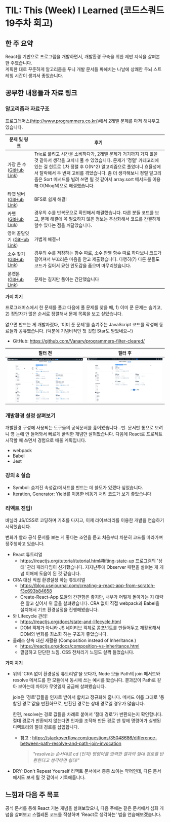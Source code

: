 # TIL: This (Week) I Learned (코드스쿼드 19주차 회고)

## 한 주 요약

React를 기반으로 프로그램을 개발하면서, 개발환경 구축을 위한 제반 지식을 살펴본 한 주였습니다.  
계획한 대로 꾸준하게 알고리즘을 푸니 개발 문서들 파헤치는 나날에 상쾌한 두뇌 스트레칭 시간이 생겨서 좋았습니다.

## 공부한 내용들과 자료 링크

### 알고리즘과 자료구조

프로그래머스(<http://www.programmers.co.kr/>)에서 2레벨 문제를 마저 해치우고 있습니다.

| 문제 및 링크                                                                                                                       | 후기                                                                                                                                                                                                                                                                                                                                                                   |
| ---------------------------------------------------------------------------------------------------------------------------------- | ---------------------------------------------------------------------------------------------------------------------------------------------------------------------------------------------------------------------------------------------------------------------------------------------------------------------------------------------------------------------- |
| 가장 큰 수 ([GitHub Link](https://github.com/Vanary/Algorithm_and_practices/blob/master/Programmers/%5BL2%5D_가장_큰_수.js))       | Trie로 풀려고 시간을 소비하다가, 2레벨 문제가 거기까지 가지 않을 것 같아서 생각을 고치니 풀 수 있었습니다. 문제가 '정렬' 카테고리에 있는 걸 힌트로 1차 정렬 후 O(N^2) 알고리즘으로 풀었더니 효율성에서 탈락해서 두 번째 고비를 겪었습니다. 좀 더 생각해보니 정렬 알고리즘은 Sort 메서드를 빌려 쓰면 될 것 같아서 array.sort 메서드를 이용해 O(NlogN)으로 해결했습니다. |
| 타겟 넘버 ([GitHub Link](https://github.com/Vanary/Algorithm_and_practices/blob/master/Programmers/%5BL2%5D_타겟_넘버.js))         | BFS로 쉽게 해결!                                                                                                                                                                                                                                                                                                                                                       |
| 카펫 ([GitHub Link](https://github.com/Vanary/Algorithm_and_practices/blob/master/Programmers/%5BL2%5D_카펫.js))                   | 경우의 수를 반복문으로 확인해서 해결했습니다. 다른 분들 코드를 보고, 문제 해결에 꼭 필요하지 않은 정보는 추상화해서 코드를 간결하게 할수 있다는 점을 깨달았습니다.                                                                                                                                                                                                     |
| 영어 끝말잇기 ([GitHub Link](https://github.com/Vanary/Algorithm_and_practices/blob/master/Programmers/%5BL2%5D_영어_끝말잇기.js)) | 가볍게 해결~!                                                                                                                                                                                                                                                                                                                                                          |
| 소수 찾기 ([GitHub Link](https://github.com/Vanary/Algorithm_and_practices/blob/master/Programmers/%5BL2%5D_소수_찾기.js))         | 경우의 수를 저장하는 함수 따로, 소수 판별 함수 따로 하다보니 코드가 길어져서 부끄러운 마음을 안고 제출했습니다. 다행히(?) 다른 분들도 코드가 길어서 묘한 안도감을 품으며 마무리했습니다.                                                                                                                                                                               |
| 폰켓몬 ([GitHub Link](https://github.com/Vanary/Algorithm_and_practices/blob/master/Programmers/%5BL2%5D_폰켓몬.js))               | 문제는 길지만 풀이는 간단했습니다                                                                                                                                                                                                                                                                                                                                      |

**가지 치기**

프로그래머스에서 한 문제를 풀고 다음에 풀 문제를 찾을 때, 1) 이미 푼 문제는 숨기고, 2) 정답자가 많은 순서로 정렬해서 문제 목록을 보고 싶었습니다.

없으면 만드는 게 개발자렸다, '이미 푼 문제'를 숨겨주는 JavaScript 코드를 작성해 동료들과 공유했습니다.
(덕분에 기념비적인 첫 깃헙 Star도 받았네요~!)

- GitHub: <https://github.com/Vanary/programmers-filter-cleared/>

| 필터 전                                                                     | 필터 후                                                                  |
| --------------------------------------------------------------------------- | ------------------------------------------------------------------------ |
| ![추려내기 전 문제 목록](../../Images/Devlog/190125_Programmers_before.png) | ![추려낸 후 문제 목록](../../Images/Devlog/190125_Programmers_after.png) |

### 개발환경 설정 살펴보기

개발환경 구성에 사용되는 도구들의 공식문서를 훑어봤습니다...만. 문서만 통으로 보려니 영 눈에 안 들어와서 빠르게 굵직한 개념만 살펴봤습니다. 다음에 React로 프로젝트 시작할 때 쓰면서 경험으로 배울 계획입니다.

- webpack
- Babel
- Jest

### 강의 & 실습

- Symbol: 숨겨진 속성값/메서드를 만드는 데 쓸모가 있겠다 싶었습니다.
- Iteration, Generator: Yield를 이용한 비동기 처리 코드가 보기 좋았습니다

### 리액트 진입!

바닐라 JS/CSS로 코딩하며 기초를 다지고, 이제 라이브러리를 이용한 개발을 연습하기 시작했습니다.

변화가 빨라 공식 문서를 보는 게 좋다는 조언을 듣고 처음부터 차분히 코드를 따라가며 정주행하고 있습니다.

- React 튜토리얼
  - https://reactjs.org/tutorial/tutorial.html#lifting-state-up
    프로그램의 '상태' 관리 패러다임이 신기했습니다. 지지난주에 Observer 패턴을 살펴본 게 개념 이해에 도움이 된 것 같습니다.
- CRA 대신 직접 환경설정 하는 튜토리얼
  - https://blog.usejournal.com/creating-a-react-app-from-scratch-f3c693b84658
  - Create-React-App 모듈의 간편함은 좋지만, 내부가 어떻게 돌아가는 지 대략은 알고 싶어서 위 글을 살펴봤습니다. CRA 없이 직접 webpack과 Babel을 설치해서 기초 환경설정을 진행해봤습니다.
- 와 Lifecycle 관리!
  - https://reactjs.org/docs/state-and-lifecycle.html
  - DOM 객체가 아니라 JS 네이티브 객체로 콤포넌트를 만들어두고 재활용해서 DOM의 변화를 최소화 하는 구조가 좋았습니다.
- 클래스 상속 대신 재활용 (Composition instead of Inheritance.)
  - https://reactjs.org/docs/composition-vs-inheritance.html
  - 깔끔하고 단단한 느낌. CSS 전처리기 느낌도 살짝 들었습니다.

**가지 치기**

- 위의 'CRA 없이 환경설정 튜토리얼'을 보다가, Node 모듈 Path의 join 메서드와 resolve 메서드를 한 모듈에서 동시에 쓰는 예시를 봤습니다. 결과값이 Path로 같아 보이는데 차이가 무엇일지 궁금해 살펴봤습니다.

  join은 '경로'값들을 인자로 받아서 합치고 정규화해 줍니다. 메서드 이름 그대로 '통합된 경로'값을 반환하므로, 반환된 경로는 상대 경로일 경우가 많습니다.

  한편, resolve는 경로 값들을 차례로 붙여서 '절대 경로'가 반환되는지 확인합니다.  
  절대 경로가 반환되지 않는다면 인자를 조작해 만든 경로 맨 앞에 명령어가 실행된 디렉토리의 절대 경로를 삽입합니다.

  - 참고 : https://stackoverflow.com/questions/35048686/difference-between-path-resolve-and-path-join-invocation
    > _"resolve는 순서대로 cd (인자) 명령어를 입력한 결과의 절대 경로를 반환한다고 생각하면 쉽다!"_

- DRY: Don't Repeat Yourself 리액트 문서에서 종종 쓰이는 약어인데, 다른 문서에서도 보게 될 것 같아서 기록해둡니다.

## 느낌과 다음 주 목표

공식 문서를 통해 React 기본 개념을 살펴보았으니, 다음 주에는 같은 문서에서 심화 개념을 살펴보고 스켈레톤 코드를 작성하며 'React로 생각하는' 법을 연습해보겠습니다.
